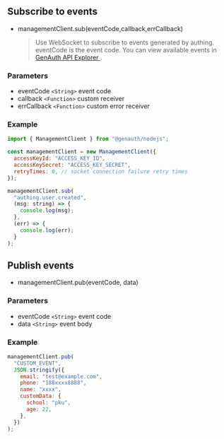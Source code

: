 ## Subscribe to events

- managementClient.sub(eventCode,callback,errCallback)
  > Use WebSocket to subscribe to events generated by authing. eventCode is the event code. You can view available events in [GenAuth API Explorer
  > ](https://api-explorer.genauth.ai/).

### Parameters

- eventCode `<String>` event code
- callback `<Function>` custom receiver
- errCallback `<Function>` custom error receiver

### Example

```javascript
import { ManagementClient } from "@genauth/nodejs";

const managementClient = new ManagementClient({
  accessKeyId: "ACCESS_KEY_ID",
  accessKeySecret: "ACCESS_KEY_SECRET",
  retryTimes: 0, // socket connection failure retry times
});

managementClient.sub(
  "authing.user.created",
  (msg: string) => {
    console.log(msg);
  },
  (err) => {
    console.log(err);
  }
);
```

## Publish events

- managementClient.pub(eventCode, data)

### Parameters

- eventCode `<String>` event code
- data `<String>` event body

### Example

```javascript
managementClient.pub(
  "CUSTOM_EVENT",
  JSON.stringify({
    email: "test@example.com",
    phone: "188xxxx8888",
    name: "xxxx",
    customData: {
      school: "pku",
      age: 22,
    },
  })
);
```
